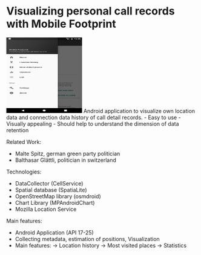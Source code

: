 
# Visualizing personal call records with Mobile Footprint
<img src="https://raw.githubusercontent.com/goorax/mobile_footprint/master/figures/screenshot1.png" width="200" height="200" />
Android application to visualize own location data and connection data history of call detail records.
- Easy to use
- Visually appealing
- Should help to understand the dimension of data retention

Related Work:
- Malte Spitz, german green party politician
- Balthasar Glättli, politician in switzerland

Technologies:
- DataCollector (CellService) 
- Spatial database (SpatiaLite)
- OpenStreetMap library (osmdroid)
- Chart Library (MPAndroidChart)
- Mozilla Location Service

Main features:
- Android Application (API 17-25)
- Collecting metadata, estimation of positions, Visualization
- Main features: 
→ Location history 
→ Most visited places
→ Statistics
